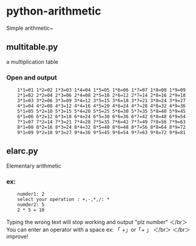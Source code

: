 # python-arithmetic
Simple arithmetic~


## multitable.py 
	

a multiplication table

### Open and output

		1*1=01 1*2=02 1*3=03 1*4=04 1*5=05 1*6=06 1*7=07 1*8=08 1*9=09
		2*1=02 2*2=04 2*3=06 2*4=08 2*5=10 2*6=12 2*7=14 2*8=16 2*9=18
		3*1=03 3*2=06 3*3=09 3*4=12 3*5=15 3*6=18 3*7=21 3*8=24 3*9=27
		4*1=04 4*2=08 4*3=12 4*4=16 4*5=20 4*6=24 4*7=28 4*8=32 4*9=36
		5*1=05 5*2=10 5*3=15 5*4=20 5*5=25 5*6=30 5*7=35 5*8=40 5*9=45
		6*1=06 6*2=12 6*3=18 6*4=24 6*5=30 6*6=36 6*7=42 6*8=48 6*9=54
		7*1=07 7*2=14 7*3=21 7*4=28 7*5=35 7*6=42 7*7=49 7*8=56 7*9=63
		8*1=08 8*2=16 8*3=24 8*4=32 8*5=40 8*6=48 8*7=56 8*8=64 8*9=72
		9*1=09 9*2=18 9*3=27 9*4=36 9*5=45 9*6=54 9*7=63 9*8=72 9*9=81


## elarc.py

Elementary arithmetic 

### ex:
		numder1: 2
		select your operation : +,-,*,/: *
		numder2: 5
		2 * 5 = 10

Typing the wrong text will stop working and output "plz number" ＜/br＞
You can enter an operator with a space  ex: 「    +」or「+    」 ＜/br＞
＜/br＞
improve!
